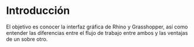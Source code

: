 # Introducción

El objetivo es conocer la interfaz gráfica de Rhino
y Grasshopper, así como entender las diferencias entre el flujo de trabajo entre ambos y las ventajas de un sobre otro.

